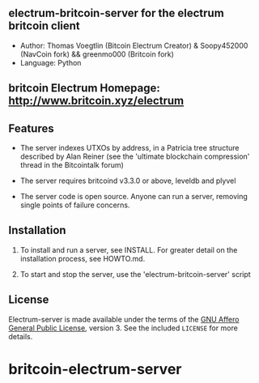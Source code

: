 electrum-britcoin-server for the electrum britcoin client
---------

  * Author: Thomas Voegtlin (Bitcoin Electrum Creator) & Soopy452000 (NavCoin fork) && greenmo000 (Britcoin fork)
  * Language: Python

## britcoin Electrum Homepage: http://www.britcoin.xyz/electrum

Features
--------

  * The server indexes UTXOs by address, in a Patricia tree structure
    described by Alan Reiner (see the 'ultimate blockchain
    compression' thread in the Bitcointalk forum)

  * The server requires britcoind v3.3.0 or above, leveldb and plyvel

  * The server code is open source. Anyone can run a server, removing
    single points of failure concerns.

Installation
------------

  1. To install and run a server, see INSTALL. For greater
     detail on the installation process, see HOWTO.md.

  2. To start and stop the server, use the 'electrum-britcoin-server' script



License
-------

Electrum-server is made available under the terms of the [GNU Affero General
Public License](http://www.gnu.org/licenses/agpl.html), version 3. See the 
included `LICENSE` for more details.
# britcoin-electrum-server
